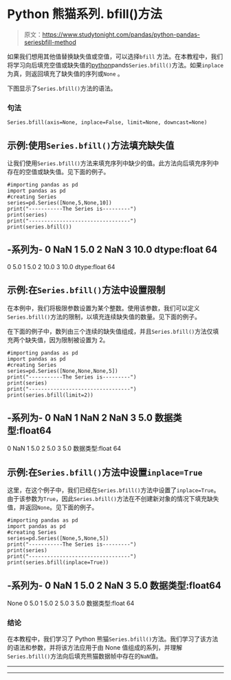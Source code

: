 # Python 熊猫系列. bfill()方法

> 原文：<https://www.studytonight.com/pandas/python-pandas-seriesbfill-method>

如果我们想用其他值替换缺失值或空值，可以选择`bfill` 方法。在本教程中，我们将学习向后填充空值或缺失值的[python](https://studytonight.com/python/getting-started-with-python)pands`Series.bfill()`方法。如果`inplace`为真，则返回填充了缺失值的序列或`None` 。

下图显示了`Series.bfill()`方法的语法。

### 句法

```
Series.bfill(axis=None, inplace=False, limit=None, downcast=None)
```

## 示例:使用`Series.bfill()`方法填充缺失值

让我们使用`Series.bfill()`方法来填充序列中缺少的值。此方法向后填充序列中存在的空值或缺失值。见下面的例子。

```
#importing pandas as pd
import pandas as pd
#creating Series
series=pd.Series([None,5,None,10])
print("-----------The Series is---------")
print(series)
print("---------------------------------")
print(series.bfill())
```

-系列为-
0 NaN
1 5.0
2 NaN
3 10.0
dtype:float 64
-
0 5.0
1 5.0
2 10.0
3 10.0
dtype:float 64

## 示例:在`Series.bfill()`方法中设置限制

在本例中，我们将极限参数设置为某个整数。使用该参数，我们可以定义`Series.bfill()`方法的限制，以填充连续缺失值的数量。见下面的例子。

在下面的例子中，数列由三个连续的缺失值组成，并且`Series.bfill()`方法仅填充两个缺失值，因为限制被设置为 2。

```
#importing pandas as pd
import pandas as pd
#creating Series
series=pd.Series([None,None,None,5])
print("-----------The Series is---------")
print(series)
print("---------------------------------")
print(series.bfill(limit=2))
```

-系列为-
0 NaN
1 NaN
2 NaN
3 5.0
数据类型:float64
-
0 NaN
1 5.0
2 5.0
3 5.0
数据类型:float 64

## 示例:在`Series.bfill()`方法中设置`inplace=True`

这里，在这个例子中，我们已经在`Series.bfill()`方法中设置了`inplace=True`。由于该参数为`True`，因此`Series.bfill()`方法在不创建新对象的情况下填充缺失值，并返回`None`。见下面的例子。

```
#importing pandas as pd
import pandas as pd
#creating Series
series=pd.Series([None,5,None,5])
print("-----------The Series is---------")
print(series)
print("---------------------------------")
print(series.bfill(inplace=True))
```

-系列为-
0 NaN
1 5.0
2 NaN
3 5.0
数据类型:float64
-
None
0 5.0
1 5.0
2 5.0
3 5.0
数据类型:float 64

### 结论

在本教程中，我们学习了 Python 熊猫`Series.bfill()`方法。我们学习了该方法的语法和参数，并将该方法应用于由 None 值组成的系列，并理解`Series.bfill()`方法向后填充熊猫数据帧中存在的`NaN`值。

* * *

* * *